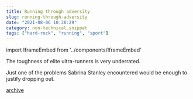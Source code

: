 ```yaml
---
title: Running through adversity
slug: running-through-adversity
date: "2021-08-06 10:38:29"
category: non-technical.snippet
tags: ["hard-rock", "running", "sport"]
---
```


import IframeEmbed from '../components/IframeEmbed'

The toughness of elite ultra-runners is very underrated.

Just one of the problems Sabrina Stanley encountered would be enough to justify dropping
out.

<IframeEmbed src='https://youtube.com/embed/bbleNcW2ub8' />

[archive](https://us-east1-johnmathews-website.cloudfunctions.net/download?obj=movies/sabrina-stanley-interview.mp4)
